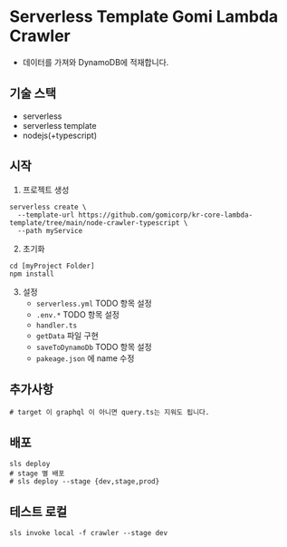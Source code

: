 # Serverless Template Gomi Lambda Crawler 
- 데이터를 가져와 DynamoDB에 적재합니다.

## 기술 스택
- serverless
- serverless template
- nodejs(+typescript)

## 시작
1. 프로젝트 생성
```shell
serverless create \
  --template-url https://github.com/gomicorp/kr-core-lambda-template/tree/main/node-crawler-typescript \
  --path myService
```
2. 초기화
```
cd [myProject Folder]
npm install
```
3. 설정
   - `serverless.yml` TODO 항목 설정
   - `.env.*` TODO 항목 설정
   - `handler.ts`
   - `getData` 파일 구현
   - `saveToDynamoDb` TODO 항목 설정
   - `pakeage.json` 에 name 수정

## 추가사항
   ```
   # target 이 graphql 이 아니면 query.ts는 지워도 됩니다.
   ```

## 배포
```shell
sls deploy
# stage 별 배포
# sls deploy --stage {dev,stage,prod}
```

## 테스트 로컬
```shell
sls invoke local -f crawler --stage dev
```
